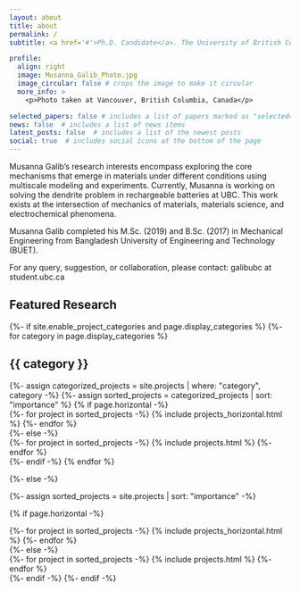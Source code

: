 ```yaml
---
layout: about
title: about
permalink: /
subtitle: <a href='#'>Ph.D. Candidate</a>. The University of British Columbia

profile:
  align: right
  image: Musanna_Galib_Photo.jpg
  image_circular: false # crops the image to make it circular
  more_info: >
    <p>Photo taken at Vancouver, British Columbia, Canada</p>

selected_papers: false # includes a list of papers marked as "selected={true}"
news: false  # includes a list of news items
latest_posts: false  # includes a list of the newest posts
social: true  # includes social icons at the bottom of the page
---
```


Musanna Galib’s research interests encompass exploring the core mechanisms that emerge in materials under different conditions using multiscale modeling and experiments. Currently, Musanna is working on solving the dendrite problem in rechargeable batteries at UBC. This work exists at the intersection of mechanics of materials, materials science, and electrochemical phenomena.  

Musanna Galib completed his M.Sc. (2019) and B.Sc. (2017) in Mechanical Engineering from Bangladesh University of Engineering and Technology (BUET).

For any query, suggestion, or collaboration, please contact: galibubc at student.ubc.ca



<!-- pages/projects.md -->
<!-- Featured Research Section -->
<h2>Featured Research</h2>

<div class="projects">
{%- if site.enable_project_categories and page.display_categories %}
  <!-- Display categorized projects -->
  {%- for category in page.display_categories %}
  <h2 class="category">{{ category }}</h2>
  {%- assign categorized_projects = site.projects | where: "category", category -%}
  {%- assign sorted_projects = categorized_projects | sort: "importance" %}
  <!-- Generate cards for each project -->
  {% if page.horizontal -%}
  <div class="container">
    <div class="row row-cols-2">
    {%- for project in sorted_projects -%}
      {% include projects_horizontal.html %}
    {%- endfor %}
    </div>
  </div>
  {%- else -%}
  <div class="grid">
    {%- for project in sorted_projects -%}
      {% include projects.html %}
    {%- endfor %}
  </div>
  {%- endif -%}
  {% endfor %}

{%- else -%}
<!-- Display projects without categories -->
  {%- assign sorted_projects = site.projects | sort: "importance" -%}
  <!-- Generate cards for each project -->
  {% if page.horizontal -%}
  <div class="container">
    <div class="row row-cols-2">
    {%- for project in sorted_projects -%}
      {% include projects_horizontal.html %}
    {%- endfor %}
    </div>
  </div>
  {%- else -%}
  <div class="grid">
    {%- for project in sorted_projects -%}
      {% include projects.html %}
    {%- endfor %}
  </div>
  {%- endif -%}
{%- endif -%}
</div>
